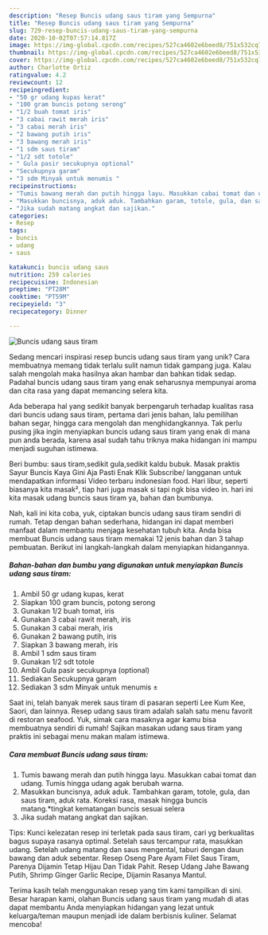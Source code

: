 ```yaml
---
description: "Resep Buncis udang saus tiram yang Sempurna"
title: "Resep Buncis udang saus tiram yang Sempurna"
slug: 729-resep-buncis-udang-saus-tiram-yang-sempurna
date: 2020-10-02T07:57:14.817Z
image: https://img-global.cpcdn.com/recipes/527ca4602e6beed8/751x532cq70/buncis-udang-saus-tiram-foto-resep-utama.jpg
thumbnail: https://img-global.cpcdn.com/recipes/527ca4602e6beed8/751x532cq70/buncis-udang-saus-tiram-foto-resep-utama.jpg
cover: https://img-global.cpcdn.com/recipes/527ca4602e6beed8/751x532cq70/buncis-udang-saus-tiram-foto-resep-utama.jpg
author: Charlotte Ortiz
ratingvalue: 4.2
reviewcount: 12
recipeingredient:
- "50 gr udang kupas kerat"
- "100 gram buncis potong serong"
- "1/2 buah tomat iris"
- "3 cabai rawit merah iris"
- "3 cabai merah iris"
- "2 bawang putih iris"
- "3 bawang merah iris"
- "1 sdm saus tiram"
- "1/2 sdt totole"
- " Gula pasir secukupnya optional"
- "Secukupnya garam"
- "3 sdm Minyak untuk menumis "
recipeinstructions:
- "Tumis bawang merah dan putih hingga layu. Masukkan cabai tomat dan udang. Tumis hingga udang agak berubah warna."
- "Masukkan buncisnya, aduk aduk. Tambahkan garam, totole, gula, dan saus tiram, aduk rata. Koreksi rasa, masak hingga buncis matang.*tingkat kematangan buncis sesuai selera"
- "Jika sudah matang angkat dan sajikan."
categories:
- Resep
tags:
- buncis
- udang
- saus

katakunci: buncis udang saus 
nutrition: 259 calories
recipecuisine: Indonesian
preptime: "PT28M"
cooktime: "PT59M"
recipeyield: "3"
recipecategory: Dinner

---
```



![Buncis udang saus tiram](https://img-global.cpcdn.com/recipes/527ca4602e6beed8/751x532cq70/buncis-udang-saus-tiram-foto-resep-utama.jpg)

Sedang mencari inspirasi resep buncis udang saus tiram yang unik? Cara membuatnya memang tidak terlalu sulit namun tidak gampang juga. Kalau salah mengolah maka hasilnya akan hambar dan bahkan tidak sedap. Padahal buncis udang saus tiram yang enak seharusnya mempunyai aroma dan cita rasa yang dapat memancing selera kita.

Ada beberapa hal yang sedikit banyak berpengaruh terhadap kualitas rasa dari buncis udang saus tiram, pertama dari jenis bahan, lalu pemilihan bahan segar, hingga cara mengolah dan menghidangkannya. Tak perlu pusing jika ingin menyiapkan buncis udang saus tiram yang enak di mana pun anda berada, karena asal sudah tahu triknya maka hidangan ini mampu menjadi suguhan istimewa.

Beri bumbu: saus tiram,sedikit gula,sedikit kaldu bubuk. Masak praktis Sayur Buncis Kaya Gini Aja Pasti Enak Klik Subscribe/ langganan untuk mendapatkan informasi Video terbaru indonesian food. Hari libur, seperti biasanya kita masak², tiap hari juga masak si tapi ngk bisa video in. hari ini kita masak udang buncis saus tiram ya, bahan dan bumbunya.


Nah, kali ini kita coba, yuk, ciptakan buncis udang saus tiram sendiri di rumah. Tetap dengan bahan sederhana, hidangan ini dapat memberi manfaat dalam membantu menjaga kesehatan tubuh kita. Anda bisa membuat Buncis udang saus tiram memakai 12 jenis bahan dan 3 tahap pembuatan. Berikut ini langkah-langkah dalam menyiapkan hidangannya.

<!--inarticleads1-->

##### Bahan-bahan dan bumbu yang digunakan untuk menyiapkan Buncis udang saus tiram:

1. Ambil 50 gr udang kupas, kerat
1. Siapkan 100 gram buncis, potong serong
1. Gunakan 1/2 buah tomat, iris
1. Gunakan 3 cabai rawit merah, iris
1. Gunakan 3 cabai merah, iris
1. Gunakan 2 bawang putih, iris
1. Siapkan 3 bawang merah, iris
1. Ambil 1 sdm saus tiram
1. Gunakan 1/2 sdt totole
1. Ambil  Gula pasir secukupnya (optional)
1. Sediakan Secukupnya garam
1. Sediakan 3 sdm Minyak untuk menumis ±


Saat ini, telah banyak merek saus tiram di pasaran seperti Lee Kum Kee, Saori, dan lainnya. Resep udang saus tiram adalah salah satu menu favorit di restoran seafood. Yuk, simak cara masaknya agar kamu bisa membuatnya sendiri di rumah! Sajikan masakan udang saus tiram yang praktis ini sebagai menu makan malam istimewa. 

<!--inarticleads2-->

##### Cara membuat Buncis udang saus tiram:

1. Tumis bawang merah dan putih hingga layu. Masukkan cabai tomat dan udang. Tumis hingga udang agak berubah warna.
1. Masukkan buncisnya, aduk aduk. Tambahkan garam, totole, gula, dan saus tiram, aduk rata. Koreksi rasa, masak hingga buncis matang.*tingkat kematangan buncis sesuai selera
1. Jika sudah matang angkat dan sajikan.


Tips: Kunci kelezatan resep ini terletak pada saus tiram, cari yg berkualitas bagus supaya rasanya optimal. Setelah saus tercampur rata, masukkan udang. Setelah udang matang dan saus mengental, taburi dengan daun bawang dan aduk sebentar. Resep Oseng Pare Ayam Filet Saus Tiram, Parenya Dijamin Tetap Hijau Dan Tidak Pahit. Resep Udang Jahe Bawang Putih, Shrimp Ginger Garlic Recipe, Dijamin Rasanya Mantul. 

Terima kasih telah menggunakan resep yang tim kami tampilkan di sini. Besar harapan kami, olahan Buncis udang saus tiram yang mudah di atas dapat membantu Anda menyiapkan hidangan yang lezat untuk keluarga/teman maupun menjadi ide dalam berbisnis kuliner. Selamat mencoba!
